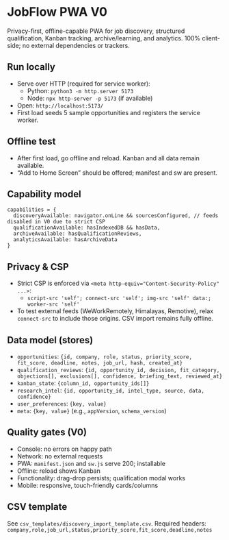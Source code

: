 # JobFlow PWA V0

Privacy-first, offline-capable PWA for job discovery, structured qualification, Kanban tracking, archive/learning, and analytics. 100% client-side; no external dependencies or trackers.

## Run locally
- Serve over HTTP (required for service worker):
  - Python: `python3 -m http.server 5173`
  - Node: `npx http-server -p 5173` (if available)
- Open: `http://localhost:5173/`
- First load seeds 5 sample opportunities and registers the service worker.

## Offline test
- After first load, go offline and reload. Kanban and all data remain available.
- “Add to Home Screen” should be offered; manifest and sw are present.

## Capability model
```
capabilities = {
  discoveryAvailable: navigator.onLine && sourcesConfigured, // feeds disabled in V0 due to strict CSP
  qualificationAvailable: hasIndexedDB && hasData,
  archiveAvailable: hasQualificationReviews,
  analyticsAvailable: hasArchiveData
}
```

## Privacy & CSP
- Strict CSP is enforced via `<meta http-equiv="Content-Security-Policy" ...>`:
  - `script-src 'self'; connect-src 'self'; img-src 'self' data:; worker-src 'self'`
- To test external feeds (WeWorkRemotely, Himalayas, Remotive), relax `connect-src` to include those origins. CSV import remains fully offline.

## Data model (stores)
- `opportunities`: `{id, company, role, status, priority_score, fit_score, deadline, notes, job_url, hash, created_at}`
- `qualification_reviews`: `{id, opportunity_id, decision, fit_category, objections[], exclusions[], confidence, briefing_text, reviewed_at}`
- `kanban_state`: `{column_id, opportunity_ids[]}`
- `research_intel`: `{id, opportunity_id, intel_type, source, data, confidence}`
- `user_preferences`: `{key, value}`
- `meta`: `{key, value}` (e.g., `appVersion`, `schema_version`)

## Quality gates (V0)
- Console: no errors on happy path
- Network: no external requests
- PWA: `manifest.json` and `sw.js` serve 200; installable
- Offline: reload shows Kanban
- Functionality: drag-drop persists; qualification modal works
- Mobile: responsive, touch-friendly cards/columns

## CSV template
See `csv_templates/discovery_import_template.csv`. Required headers:
`company,role,job_url,status,priority_score,fit_score,deadline,notes`


